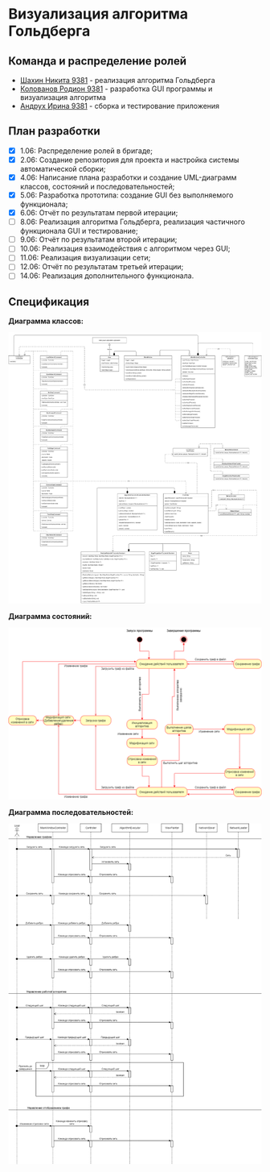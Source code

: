 # Визуализация алгоритма Гольдберга

## Команда и распределение ролей

* [Шахин Никита 9381](https://github.com/shakhinn) - реализация алгоритма Гольдберга
* [Колованов Родион 9381](https://github.com/TheLifes08) - разработка GUI программы и визуализация алгоритма
* [Андрух Ирина 9381](https://github.com/Irina8888) - сборка и тестирование приложения

## План разработки

- [x] 1.06: Распределение ролей в бригаде;
- [x] 2.06: Создание репозитория для проекта и настройка системы автоматической сборки;
- [x] 4.06: Написание плана разработки и создание UML-диаграмм классов, состояний и последовательностей;
- [x] 5.06: Разработка прототипа: создание GUI без выполняемого функционала;
- [x] 6.06: Отчёт по результатам первой итерации;
- [ ] 8.06: Реализация алгоритма Гольдберга, реализация частичного функционала GUI и тестирование;
- [ ] 9.06: Отчёт по результатам второй итерации;
- [ ] 10.06: Реализация взаимодействия с алгоритмом через GUI;
- [ ] 11.06: Реализация визуализации сети;
- [ ] 12.06: Отчёт по результатам третьей итерации;
- [ ] 14.06: Реализация дополнительного функционала.

## Спецификация

**Диаграмма классов:**

![](docs/UML-Classes.png)

**Диаграмма состояний:**

![](docs/UML-States.png)

**Диаграмма последовательностей:**

![](docs/UML-Sequence.png)


